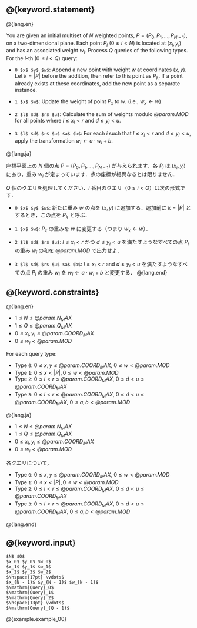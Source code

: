 ## @{keyword.statement}
@{lang.en}

You are given an initial multiset of $N$ weighted points, $P = (P_0, P_1, \dots, P_{N - 1})$, on a two-dimensional plane. Each point $P_i$ ($0 \leq i < N$) is located at $(x_i, y_i)$ and has an associated weight $w_i$. Process $Q$ queries of the following types. For the $i$-th ($0\leq i < Q$) query:

- `0 $x$ $y$ $w$`: Append a new point with weight $w$ at coordinates $(x, y)$. Let $k = |P|$ before the addition, then refer to this point as $P_k$. If a point already exists at these coordinates, add the new point as a separate instance.
- `1 $x$ $w$`: Update the weight of point $P_x$ to $w$. (i.e., $w_x \gets w$)

- `2 $l$ $d$ $r$ $u$`: Calculate the sum of weights modulo $@{param.MOD}$ for all points where $l \leq x_i < r$ and $d \leq y_i < u$.

- `3 $l$ $d$ $r$ $u$ $a$ $b$`: For each $i$ such that $l \leq x_i < r$ and $d \leq y_i < u$, apply the transformation $w_i \gets a \cdot w_i + b$.

@{lang.ja}

座標平面上の $N$ 個の点 $P = (P_0, P_1, \dots, P_{N - 1})$ が与えられます．各 $P_i$ は $(x_i, y_i)$ にあり，重み $w_i$ が定まっています．点の座標が相異なるとは限りません．

$Q$ 個のクエリを処理してください．$i$ 番目のクエリ（$0\leq i<Q$）は次の形式です．

- `0 $x$ $y$ $w$`: 新たに重み $w$ の点を $(x,y)$ に追加する．追加前に $k=|P|$ とするとき，この点を $P_k$ と呼ぶ．

- `1 $x$ $w$`: $P_x$ の重みを $w$ に変更する（つまり $w_x \gets w$）．

- `2 $l$ $d$ $r$ $u$`: $l \leq x_i < r$ かつ $d \leq y_i < u$ を満たすようなすべての点 $P_i$ の重み $w_i$ の和を $@{param.MOD}$ で出力せよ．

- `3 $l$ $d$ $r$ $u$ $a$ $b$`: $l \leq x_i < r$ and $d \leq y_i < u$ を満たすようなすべての点 $P_i$ の重み $w_i$ を $w_i \gets a \cdot w_i + b$ と変更する．
@{lang.end}

## @{keyword.constraints}
@{lang.en}

- $1 \leq N \leq @{param.N_MAX}$
- $1 \leq Q \leq @{param.Q_MAX}$
- $0 \leq x_i, y_i \leq @{param.COORD_MAX}$
- $0 \leq w_i < @{param.MOD}$

For each query type:
- Type `0`: $0 \leq x, y \leq @{param.COORD_MAX}$, $0 \leq w < @{param.MOD}$
- Type `1`: $0\leq x < |P|, 0\leq w < @{param.MOD}$
- Type `2`: $0 \leq l < r \leq @{param.COORD_MAX}$, $0 \leq d < u \leq @{param.COORD_MAX}$
- Type `3`: $0 \leq l < r \leq @{param.COORD_MAX}$, $0 \leq d < u \leq @{param.COORD_MAX}$, $0 \leq a, b < @{param.MOD}$

@{lang.ja}

- $1 \leq N \leq @{param.N_MAX}$
- $1 \leq Q \leq @{param.Q_MAX}$
- $0 \leq x_i, y_i \leq @{param.COORD_MAX}$
- $0 \leq w_i < @{param.MOD}$

各クエリについて，
- Type `0`: $0 \leq x, y \leq @{param.COORD_MAX}$, $0 \leq w < @{param.MOD}$
- Type `1`: $0\leq x < |P|, 0\leq w < @{param.MOD}$
- Type `2`: $0 \leq l < r \leq @{param.COORD_MAX}$, $0 \leq d < u \leq @{param.COORD_MAX}$
- Type `3`: $0 \leq l < r \leq @{param.COORD_MAX}$, $0 \leq d < u \leq @{param.COORD_MAX}$, $0 \leq a, b < @{param.MOD}$

@{lang.end}

## @{keyword.input}
~~~
$N$ $Q$
$x_0$ $y_0$ $w_0$
$x_1$ $y_1$ $w_1$
$x_2$ $y_2$ $w_2$
$\hspace{17pt} \vdots$
$x_{N - 1}$ $y_{N - 1}$ $w_{N - 1}$
$\mathrm{Query}_0$
$\mathrm{Query}_1$
$\mathrm{Query}_2$
$\hspace{13pt} \vdots$
$\mathrm{Query}_{Q - 1}$
~~~

@{example.example_00}
